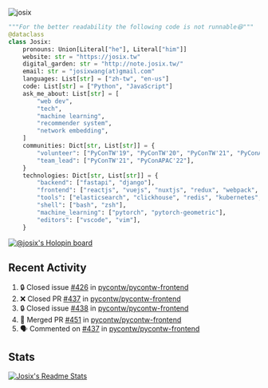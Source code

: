 ![josix](https://komarev.com/ghpvc/?username=josix)
```python
"""For the better readability the following code is not runnable😆"""
@dataclass
class Josix:
    pronouns: Union[Literal["he"], Literal["him"]]
    website: str = "https://josix.tw"
    digital_garden: str = "http://note.josix.tw/"
    email: str = "josixwang(at)gmail.com"
    languages: List[str] = ["zh-tw", "en-us"]
    code: List[str] = ["Python", "JavaScript"]
    ask_me_about: List[str] = [
        "web dev",
        "tech",
        "machine learning",
        "recommender system",
        "network embedding",
    ]
    communities: Dict[str, List[str]] = {
        "volunteer": ["PyConTW'19", "PyConTW'20", "PyConTW'21", "PyConAPAC'22"],
        "team_lead": ["PyConTW'21", "PyConAPAC'22"],
    }
    technologies: Dict[str, List[str]] = {
        "backend": ["fastapi", "django"],
        "frontend": ["reactjs", "vuejs", "nuxtjs", "redux", "webpack", "tailwindcss"],
        "tools": ["elasticsearch", "clickhouse", "redis", "kubernetes", "docker"],
        "shell": ["bash", "zsh"],
        "machine_learning": ["pytorch", "pytorch-geometric"],
        "editors": ["vscode", "vim"],
    }
```
[![@josix's Holopin board](https://holopin.io/api/user/board?user=josix)](https://holopin.io/@josix)

## Recent Activity
<!--START_SECTION:activity-->
1. 🔒 Closed issue [#426](https://github.com/pycontw/pycontw-frontend/issues/426) in [pycontw/pycontw-frontend](https://github.com/pycontw/pycontw-frontend)
2. ❌ Closed PR [#437](https://github.com/pycontw/pycontw-frontend/pull/437) in [pycontw/pycontw-frontend](https://github.com/pycontw/pycontw-frontend)
3. 🔒 Closed issue [#438](https://github.com/pycontw/pycontw-frontend/issues/438) in [pycontw/pycontw-frontend](https://github.com/pycontw/pycontw-frontend)
4. 🎉 Merged PR [#451](https://github.com/pycontw/pycontw-frontend/pull/451) in [pycontw/pycontw-frontend](https://github.com/pycontw/pycontw-frontend)
5. 🗣 Commented on [#437](https://github.com/pycontw/pycontw-frontend/pull/437#issuecomment-1694356463) in [pycontw/pycontw-frontend](https://github.com/pycontw/pycontw-frontend)
<!--END_SECTION:activity-->



## Stats
[![Josix's Readme Stats](https://github-readme-stats.vercel.app/api?username=josix&show_icons=true&theme=default&count_private=true&card_width=400)](https://github.com/anuraghazra/github-readme-stats)

